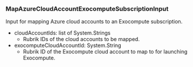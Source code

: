 ### MapAzureCloudAccountExocomputeSubscriptionInput
Input for mapping Azure cloud accounts to an Exocompute subscription.

- cloudAccountIds: list of System.Strings
  - Rubrik IDs of the cloud accounts to be mapped.
- exocomputeCloudAccountId: System.String
  - Rubrik ID of the Exocompute cloud account to map to for launching Exocompute.
